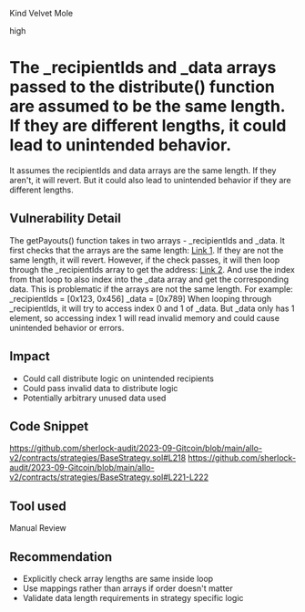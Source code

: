 Kind Velvet Mole

high

# The _recipientIds and _data arrays passed to the distribute() function are assumed to be the same length. If they are different lengths, it could lead to unintended behavior.
It assumes the recipientIds and data arrays are the same length. If they aren't, it will revert. But it could also lead to unintended behavior if they are different lengths. 
## Vulnerability Detail
The getPayouts() function takes in two arrays - _recipientIds and _data. It first checks that the arrays are the same length: [Link 1](https://github.com/sherlock-audit/2023-09-Gitcoin/blob/main/allo-v2/contracts/strategies/BaseStrategy.sol#L218). If they are not the same length, it will revert.
However, if the check passes, it will then loop through the _recipientIds array to get the address: [Link 2](https://github.com/sherlock-audit/2023-09-Gitcoin/blob/main/allo-v2/contracts/strategies/BaseStrategy.sol#L221-L222). And use the index from that loop to also index into the _data array and get the corresponding data.
This is problematic if the arrays are not the same length. For example:
_recipientIds = [0x123, 0x456]
_data = [0x789]
When looping through _recipientIds, it will try to access index 0 and 1 of _data. But _data only has 1 element, so accessing index 1 will read invalid memory and could cause unintended behavior or errors.

## Impact
- Could call distribute logic on unintended recipients
- Could pass invalid data to distribute logic
- Potentially arbitrary unused data used
## Code Snippet
https://github.com/sherlock-audit/2023-09-Gitcoin/blob/main/allo-v2/contracts/strategies/BaseStrategy.sol#L218
https://github.com/sherlock-audit/2023-09-Gitcoin/blob/main/allo-v2/contracts/strategies/BaseStrategy.sol#L221-L222
## Tool used

Manual Review

## Recommendation
- Explicitly check array lengths are same inside loop
- Use mappings rather than arrays if order doesn't matter
- Validate data length requirements in strategy specific logic